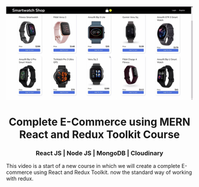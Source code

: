 ![Complete E-commerce Course](https://github.com/rezaul360/complete-ecommerce-course/blob/master/Complete%20E-Commerce%20using%20MERN%20.jpg)

<h1 align="center">Complete E-Commerce using MERN  React and Redux Toolkit Course</h1>
<h3 align="center">React JS | Node JS | MongoDB | Cloudinary</h3>
<p>This video is a start of a new course in which we will create a complete E-commerce using React and Redux Toolkit. now the standard way of working with redux.</p>